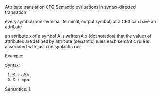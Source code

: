 Attribute translation CFG
Semantic evaluations in syntax-directed translation

every symbol (non-terminal, terminal, output symbol) of a CFG can have an attribute

an attribute x of a symbol A is written A.x (dot notation)
that the values of attributes are defined by attribute (semantic) rules
each semantic rule is associated with just one syntactic rule

Example:

Syntax:
1. S -> aSb
2. S -> eps

Semantics:
1. 